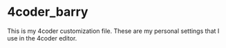 # 4coder_barry
This is my 4coder customization file. These are my personal settings that I use in the 4coder editor.
